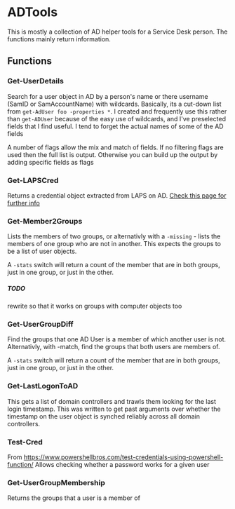 # ADTools
This is mostly a collection of AD helper tools for a Service Desk person. The functions mainly return information.

## Functions
### Get-UserDetails
Search for a user object in AD by a person's name or there username (SamID or SamAccountName) with wildcards. Basically, its a cut-down list from `get-AdUser foo -properties *`. I created and frequently use this rather than `get-ADUser` because of the easy use of wildcards, and I've preselected fields that I find useful. I tend to forget the actual names of some of the AD fields

A number of flags allow the mix and match of fields. If no filtering flags are used then the full list is output. Otherwise you can build up the output by adding specific fields as flags

### Get-LAPSCred
Returns a credential object extracted from LAPS on AD. [Check this page for further info](https://technet.microsoft.com/en-us/mt227395.aspx)

### Get-Member2Groups
Lists the members of two groups, or alternativly with a `-missing` - lists the members of one group who are not in another. This expects the groups to be a list of user objects. 

A `-stats` switch will return a count of the member that are in both groups, just in one group, or just in the other.
##### TODO
rewrite so that it works on groups with computer objects too

###  Get-UserGroupDiff
Find the groups that one AD User is a member of which another user is not. Alternativly, with -match, find the groups that both users are members of.

A `-stats` switch will return a count of the member that are in both groups, just in one group, or just in the other.

### Get-LastLogonToAD
This gets a list of domain controllers and trawls them looking for the last login timestamp. This was written to get past arguments over whether the timestamp on the user object is synched reliably across all domain controllers.

### Test-Cred
From https://www.powershellbros.com/test-credentials-using-powershell-function/
Allows checking whether a password works for a given user

### Get-UserGroupMembership
Returns the groups that a user is a member of

